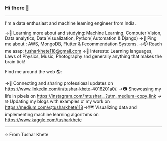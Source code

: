 ### Hi there 👋

__________________________________________________________________________________________________________________________________

I'm a data enthusiast and machine learning engineer from India.

->🌱 Learning more about and studying: Machine Learning, Computer Vision, Data analytics, Data Visualization, Python( Automation & Django)
->💬 Ping me about : AWS, MongoDB, Flutter & Recommendation Systems.
->📫 Reach me asap: tusharkhete118@gmail.com 
->💜 Interests: Learning languages, Laws of Physics, Music, Photography and generally anything that makes the brain tick!

Find me around the web 🌎:

->💼 Connecting and sharing professional updates on https://www.linkedin.com/in/tushar-khete-4016201a0/.
->📷 Showcasing my life in pixels on https://instagram.com/imtushar__?utm_medium=copy_link
->🌐 Updating my blogs with examples of my work on https://medium.com/@tusharkhete118
->🗺 Visualizing data and implementing machine learning algorithms on https://www.kaggle.com/tusharkhete

____________________________________________________________________________________________________________________________________

⭐️ From Tushar Khete


                     
